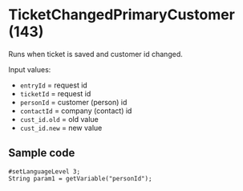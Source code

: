 # TicketChangedPrimaryCustomer (143)

Runs when ticket is saved and customer id changed.

Input values:

* `entryId` = request id
* `ticketId` = request id
* `personId` = customer (person) id
* `contactId` = company (contact) id
* `cust_id.old` = old value
* `cust_id.new` = new value


## Sample code

```crmscript
#setLanguageLevel 3;
String param1 = getVariable("personId");
```

